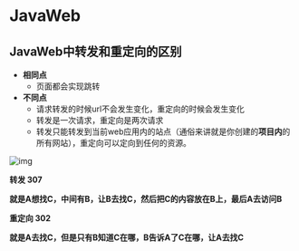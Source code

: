 # JavaWeb

## JavaWeb中转发和重定向的区别

- **相同点**
  - 页面都会实现跳转
- **不同点**
  - 请求转发的时候url不会发生变化，重定向的时候会发生变化
  - 转发是一次请求，重定向是两次请求
  - 转发只能转发到当前web应用内的站点（通俗来讲就是你创建的**项目内**的所有网站），重定向可以定向到任何的资源。



![img](https://gitee.com/yun-xiaojie/blog-image/raw/master/img/20201025100708789.png)

**转发 307**

**就是A想找C，中间有B，让B去找C，然后把C的内容放在B上，最后A去访问B**

**重定向 302**

**就是A去找C，但是只有B知道C在哪，B告诉A了C在哪，让A去找C**

